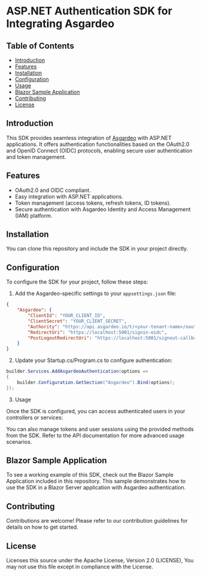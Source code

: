 # ASP.NET Authentication SDK for Integrating Asgardeo

## Table of Contents
- [Introduction](#introduction)
- [Features](#features)
- [Installation](#installation)
- [Configuration](#configuration)
- [Usage](#usage)
- [Blazor Sample Application](#blazor-sample-application)
- [Contributing](#contributing)
- [License](#license)

## Introduction
This SDK provides seamless integration of [Asgardeo](https://wso2.com/asgardeo) with ASP.NET applications. It offers authentication functionalities based on the OAuth2.0 and OpenID Connect (OIDC) protocols, enabling secure user authentication and token management.

## Features
- OAuth2.0 and OIDC compliant.
- Easy integration with ASP.NET applications.
- Token management (access tokens, refresh tokens, ID tokens).
- Secure authentication with Asgardeo Identity and Access Management (IAM) platform.

## Installation

You can clone this repository and include the SDK in your project directly.

## Configuration

To configure the SDK for your project, follow these steps:

1. Add the Asgardeo-specific settings to your `appsettings.json` file:

```json
{
    "Asgardeo": {
        "ClientId": "YOUR_CLIENT_ID",
        "ClientSecret": "YOUR_CLIENT_SECRET",
        "Authority": "https://api.asgardeo.io/t/<your-tenant-name>/oauth2",
        "RedirectUri": "https://localhost:5001/signin-oidc",
        "PostLogoutRedirectUri": "https://localhost:5001/signout-callback-oidc"
    }
}
```

2. Update your Startup.cs/Program.cs to configure authentication:

```cs
builder.Services.AddAsgardeoAuthentication(options =>
{
    builder.Configuration.GetSection("Asgardeo").Bind(options);
});
```

3. Usage

Once the SDK is configured, you can access authenticated users in your controllers or services:

You can also manage tokens and user sessions using the provided methods from the SDK. Refer to the API documentation for more advanced usage scenarios.

## Blazor Sample Application

To see a working example of this SDK, check out the Blazor Sample Application included in this repository. This sample demonstrates how to use the SDK in a Blazor Server application with Asgardeo authentication.

## Contributing

Contributions are welcome! Please refer to our contribution guidelines for details on how to get started.

## License

Licenses this source under the Apache License, Version 2.0 (LICENSE), You may not use this file except in compliance with the License.